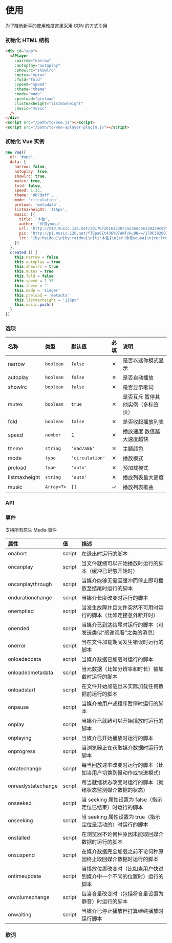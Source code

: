 # 使用

为了降低新手的使用难度这里采用 CDN 的方式引用

### 初始化 HTML 结构

```html
<div id="app">
  <APlayer
    :narrow="narrow"
    :autoplay="autoplay"
    :showlrc="showlrc"
    :mutex="mutex"
    :fold="fold"
    :speed="speed"
    :theme="theme"
    :mode="mode"
    :preload="preload"
    :listmaxheight="listmaxheight"
    :music="music"
  />
</div>
<script src="/path/to/vue.js"></script>
<script src="/path/to/vue-aplayer-plugin.js"></script>
```

### 初始化 Vue 实例

```js
new Vue({
  el: '#app',
  data: {
    narrow: false,
    autoplay: true,
    showlrc: true,
    mutex: true,
    fold: false,
    speed: 1.35,
    theme: '#b7daff',
    mode: 'circulation',
    preload: 'metadata',
    listmaxheight: '115px',
    music: [{
      title: '本色',
      author: '泠鸢yousa',
      url: 'http://m10.music.126.net/20170720161530/2a23eac0e150339ce9f072648f61f5a9/ymusic/731f/d1d3/6884/0ef39bebf0050d11580b46b72b32e99d.mp3',
      pic: 'http://p1.music.126.net/fTSpa8Et436YQ7eWTvkL0Q==/17963820974811393.jpg',
      lrc: '[by:Raidou]\n[by:raidou]\n[ti:本色]\n[ar:泠鸢yousa]\n[re:lrc-maker (https://weirongxu.github.io/lrc-maker/)]\n[ve:0.1.0]\n[length:05:14]\n[00:00.00] 作曲 : HTT\n[00:01.00] 作词 : 左耳以东\n[00:39.97]天生妩媚风流俏模样\n[00:43.72]偏嫁五尺短儿郎\n[00:46.48]谷树皮 三寸丁\n[00:47.98]夜夜空对 枉自结愁肠\n[00:52.73]生就娉婷袅娜好身段\n[00:55.97]若为娼 无妨\n[00:58.72]冠花街 压群芳\n[01:00.98]身无所拘 心无疆\n[01:42.98][03:41.34]娇莺应和啼婉转\n[01:45.48][03:44.02]金莲颤 青葱缠 享合欢\n[01:51.47][03:49.77]盈盈露滴湿牡丹\n[01:57.26][03:55.52]翩翩粉蝶暗偷香\n[02:03.51][04:01.52]倒浇红烛夜行船\n[02:06.76][04:05.27]鱼水同欢赴巫山\n[02:09.76][04:08.02]长睫倦 媚骨软 再贪欢\n[02:15.76][03:25.34][04:15.40][00:35.47][01:26.72]\n[02:39.19]鸿儒白丁正襟议伦常\n[02:42.19]酒阑横卧温柔乡\n[02:44.94]赏郑声 话高唐\n[02:46.94]男儿本色 矫饰冀流芳\n[02:50.69]未将妇德女戒正眼望\n[02:54.44]有缘人 放浪\n[02:57.19]千夫指 又何干？\n[02:59.19]休要辜负 好皮囊\n[03:02.69][01:04.23]斜阳含羞越花窗\n[03:05.69][01:06.98]浮云带怯偷眼望\n[03:08.69][01:09.98]美人微醺衣半敞\n[03:14.19][01:16.23]青丝半绾慵倚床\n[03:17.44][01:18.97]星眸初泛潋滟光\n[03:20.19][01:21.98]檀口轻启吐兰芳\n[03:26.09][01:27.23]金风玉露相逢晚\n[03:31.84][01:33.48]银盘斜偎乌云漫\n[03:37.84][01:39.47]轻拢慢捻挑抹忙\n[04:42.54]帐暖良宵短\n[04:45.79]天色忽已晚\n[04:48.99]忙着罗袜重整装\n[04:53.24]倚门回首 带笑含情央\n'
    }]
  },
  created () {
    this.narrow = false
    this.autoplay = true
    this.showlrc = true
    this.mutex = true
    this.fold = false
    this.speed = 1.35
    this.theme = ''
    this.mode = 'singer'
    this.preload = 'metadta'
    this.listmaxheight = '115px'
    this.music.push()
  }
})
```

### 选项

| 名称            | 类型         | 默认值             |  必填  | 说明                |
| :------------ | :--------- | :-------------- | :--: | :---------------- |
| narrow        | `boolean`  | `false`         |  ✕   | 是否以迷你模式显示         |
| autoplay      | `boolean`  | `false`         |  ✕   | 是否自动播放            |
| showlrc       | `boolean`  | `false`         |  ✕   | 是否显示歌词            |
| mutex         | `boolean`  | `true`          |  ✕   | 是否互斥 暂停其他实例（多标签页） |
| fold          | `boolean`  | `false`         |  ✕   | 是否收起播放列表          |
| speed         | `number`   | 1               |  ✕   | 播放速度 数值越大速度越快     |
| theme         | `string`   | `'#ad7a86'`     |  ✕   | 主题颜色              |
| mode          | `type`     | `'circulation'` |  ✕   | 播放模式              |
| preload       | `type`     | `'auto'`        |  ✕   | 预加载模式             |
| listmaxheight | `string`   | `'auto'`        |  ✕   | 播放列表最大高度          |
| music         | `Array<T>` | `[]`            |  ✓   | 播放列表歌曲            |

### API

### 事件

支持所有原生 Media 事件

| 属性                 | 值      | 描述                                   |
| :----------------- | :----- | :----------------------------------- |
| onabort            | script | 在退出时运行的脚本                            |
| oncanplay          | script | 当文件就绪可以开始播放时运行的脚本（缓冲已足够开始时）          |
| oncanplaythrough   | script | 当媒介能够无需因缓冲而停止即可播放至结尾时运行的脚本           |
| ondurationchange   | script | 当媒介长度改变时运行的脚本                        |
| onemptied          | script | 当发生故障并且文件突然不可用时运行的脚本（比如连接意外断开时）      |
| onended            | script | 当媒介已到达结尾时运行的脚本（可发送类似“感谢观看”之类的消息）     |
| onerror            | script | 当在文件加载期间发生错误时运行的脚本                   |
| onloadeddata       | script | 当媒介数据已加载时运行的脚本                       |
| onloadedmetadata   | script | 当元数据（比如分辨率和时长）被加载时运行的脚本              |
| onloadstart        | script | 在文件开始加载且未实际加载任何数据前运行的脚本              |
| onpause            | script | 当媒介被用户或程序暂停时运行的脚本                    |
| onplay             | script | 当媒介已就绪可以开始播放时运行的脚本                   |
| onplaying          | script | 当媒介已开始播放时运行的脚本                       |
| onprogress         | script | 当浏览器正在获取媒介数据时运行的脚本                   |
| onratechange       | script | 每当回放速率改变时运行的脚本（比如当用户切换到慢动作或快进模式）     |
| onreadystatechange | script | 每当就绪状态改变时运行的脚本（就绪状态监测媒介数据的状态）        |
| onseeked           | script | 当 seeking 属性设置为 false（指示定位已结束）时运行的脚本 |
| onseeking          | script | 当 seeking 属性设置为 true（指示定位是活动的）时运行的脚本 |
| onstalled          | script | 在浏览器不论何种原因未能取回媒介数据时运行的脚本             |
| onsuspend          | script | 在媒介数据完全加载之前不论何种原因终止取回媒介数据时运行的脚本      |
| ontimeupdate       | script | 当播放位置改变时（比如当用户快进到媒介中一个不同的位置时）运行的脚本   |
| onvolumechange     | script | 每当音量改变时（包括将音量设置为静音）时运行的脚本            |
| onwaiting          | script | 当媒介已停止播放但打算继续播放时运行脚本                 |

### 歌词

